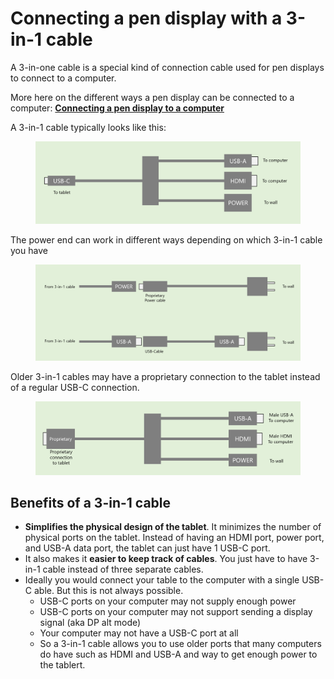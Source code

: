 # Connecting a pen display with a 3-in-1 cable

A 3-in-one cable is a special kind of connection cable used for pen displays to connect to a computer.&#x20;

More here on the different ways a pen display can be connected to a computer:  [**Connecting a pen display to a computer**](connecting-a-pen-display.md)

A 3-in-1 cable typically looks like this:

<figure><img src="../../.gitbook/assets/image (77).png" alt=""><figcaption></figcaption></figure>

The power end can work in different ways depending on which 3-in-1 cable you have

&#x20;

<figure><img src="../../.gitbook/assets/image (467).png" alt=""><figcaption></figcaption></figure>

Older 3-in-1 cables may have a proprietary connection to the tablet instead of a regular USB-C connection.

<figure><img src="../../.gitbook/assets/image (76).png" alt=""><figcaption></figcaption></figure>

## Benefits of a 3-in-1 cable

* **Simplifies the physical design of the tablet**. It minimizes the number of physical ports on the tablet. Instead of having an HDMI port, power port, and USB-A data port, the tablet can just have 1 USB-C port.
* It also makes it **easier to keep track of cables**. You just have to have 3-in-1 cable instead of three separate cables.
* Ideally you would connect your table to the computer with a single USB-C able. But this is not always possible.&#x20;
  * USB-C ports on your computer may not supply enough power
  * USB-C ports on your computer may not support sending a display signal (aka DP alt mode)
  * Your computer may not have a USB-C port at all
  * So a 3-in-1 cable allows you to use older ports that many computers do have such as HDMI and USB-A and way to get enough power to the tablert.

